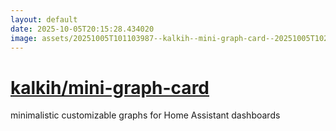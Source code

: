 ```yaml
---
layout: default
date: 2025-10-05T20:15:28.434020
image: assets/20251005T101103987--kalkih--mini-graph-card--20251005T102046058--cropped.png
---
```


# [kalkih/mini-graph-card](https://github.com/kalkih/mini-graph-card)

minimalistic customizable graphs for Home Assistant dashboards
